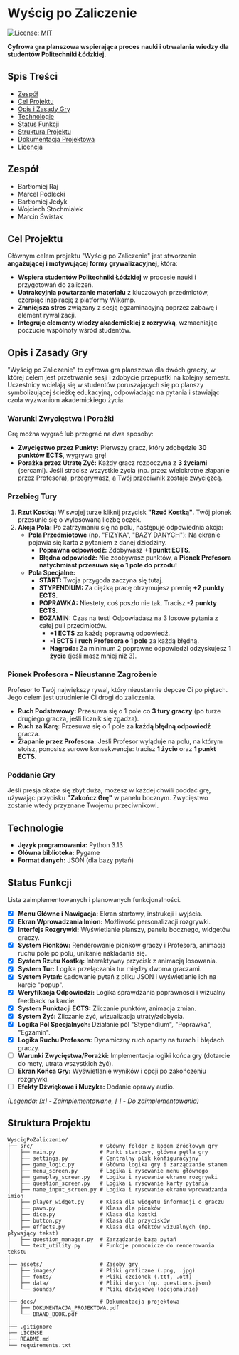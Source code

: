 # Wyścig po Zaliczenie

[![License: MIT](https://img.shields.io/badge/License-MIT-yellow.svg)](https://opensource.org/licenses/MIT)

**Cyfrowa gra planszowa wspierająca proces nauki i utrwalania wiedzy dla studentów Politechniki Łódzkiej.**

 <!-- Przykładowy screenshot, możesz podmienić na własny -->

## Spis Treści

*   [Zespół](#zespół)
*   [Cel Projektu](#cel-projektu)
*   [Opis i Zasady Gry](#opis-i-zasady-gry)
*   [Technologie](#technologie)
*   [Status Funkcji](#status-funkcji)
*   [Struktura Projektu](#struktura-projektu)
*   [Dokumentacja Projektowa](#dokumentacja-projektowa)
*   [Licencja](#licencja)

## Zespół

*   Bartłomiej Raj
*   Marcel Podlecki
*   Bartłomiej Jedyk
*   Wojciech Stochmiałek
*   Marcin Świstak

## Cel Projektu

Głównym celem projektu "Wyścig po Zaliczenie" jest stworzenie **angażującej i motywującej formy grywalizacyjnej**, która:

*   **Wspiera studentów Politechniki Łódzkiej** w procesie nauki i przygotowań do zaliczeń.
*   **Uatrakcyjnia powtarzanie materiału** z kluczowych przedmiotów, czerpiąc inspirację z platformy Wikamp.
*   **Zmniejsza stres** związany z sesją egzaminacyjną poprzez zabawę i element rywalizacji.
*   **Integruje elementy wiedzy akademickiej z rozrywką**, wzmacniając poczucie wspólnoty wśród studentów.

## Opis i Zasady Gry

"Wyścig po Zaliczenie" to cyfrowa gra planszowa dla dwóch graczy, w której celem jest przetrwanie sesji i zdobycie przepustki na kolejny semestr. Uczestnicy wcielają się w studentów poruszających się po planszy symbolizującej ścieżkę edukacyjną, odpowiadając na pytania i stawiając czoła wyzwaniom akademickiego życia.

### Warunki Zwycięstwa i Porażki

Grę można wygrać lub przegrać na dwa sposoby:

*   **Zwycięstwo przez Punkty:** Pierwszy gracz, który zdobędzie **30 punktów ECTS**, wygrywa grę!
*   **Porażka przez Utratę Żyć:** Każdy gracz rozpoczyna z **3 życiami** (sercami). Jeśli stracisz wszystkie życia (np. przez wielokrotne złapanie przez Profesora), przegrywasz, a Twój przeciwnik zostaje zwycięzcą.

### Przebieg Tury

1.  **Rzut Kostką:** W swojej turze kliknij przycisk **"Rzuć Kostką"**. Twój pionek przesunie się o wylosowaną liczbę oczek.
2.  **Akcja Pola:** Po zatrzymaniu się na polu, następuje odpowiednia akcja:
    *   **Pola Przedmiotowe** (np. "FIZYKA", "BAZY DANYCH"): Na ekranie pojawia się karta z pytaniem z danej dziedziny.
        *   **Poprawna odpowiedź:** Zdobywasz **+1 punkt ECTS**.
        *   **Błędna odpowiedź:** Nie zdobywasz punktów, a **Pionek Profesora natychmiast przesuwa się o 1 pole do przodu!**
    *   **Pola Specjalne:**
        *   **START:** Twoja przygoda zaczyna się tutaj.
        *   **STYPENDIUM:** Za ciężką pracę otrzymujesz premię **+2 punkty ECTS**.
        *   **POPRAWKA:** Niestety, coś poszło nie tak. Tracisz **-2 punkty ECTS**.
        *   **EGZAMIN:** Czas na test! Odpowiadasz na 3 losowe pytania z całej puli przedmiotów.
            *   **+1 ECTS** za każdą poprawną odpowiedź.
            *   **-1 ECTS** i **ruch Profesora o 1 pole** za każdą błędną.
            *   **Nagroda:** Za minimum 2 poprawne odpowiedzi odzyskujesz **1 życie** (jeśli masz mniej niż 3).

### Pionek Profesora - Nieustanne Zagrożenie

Profesor to Twój największy rywal, który nieustannie depcze Ci po piętach. Jego celem jest utrudnienie Ci drogi do zaliczenia.

*   **Ruch Podstawowy:** Przesuwa się o 1 pole co **3 tury graczy** (po turze drugiego gracza, jeśli licznik się zgadza).
*   **Ruch za Karę:** Przesuwa się o 1 pole za **każdą błędną odpowiedź** gracza.
*   **Złapanie przez Profesora:** Jeśli Profesor wyląduje na polu, na którym stoisz, ponosisz surowe konsekwencje: tracisz **1 życie** oraz **1 punkt ECTS**.

### Poddanie Gry

Jeśli presja okaże się zbyt duża, możesz w każdej chwili poddać grę, używając przycisku **"Zakończ Grę"** w panelu bocznym. Zwycięstwo zostanie wtedy przyznane Twojemu przeciwnikowi.

## Technologie

*   **Język programowania:** Python 3.13
*   **Główna biblioteka:** Pygame
*   **Format danych:** JSON (dla bazy pytań)

## Status Funkcji

Lista zaimplementowanych i planowanych funkcjonalności.

*   [x] **Menu Główne i Nawigacja:** Ekran startowy, instrukcji i wyjścia.
*   [x] **Ekran Wprowadzania Imion:** Możliwość personalizacji rozgrywki.
*   [x] **Interfejs Rozgrywki:** Wyświetlanie planszy, panelu bocznego, widgetów graczy.
*   [x] **System Pionków:** Renderowanie pionków graczy i Profesora, animacja ruchu pole po polu, unikanie nakładania się.
*   [x] **System Rzutu Kostką:** Interaktywny przycisk z animacją losowania.
*   [x] **System Tur:** Logika przełączania tur między dwoma graczami.
*   [x] **System Pytań:** Ładowanie pytań z pliku JSON i wyświetlanie ich na karcie "popup".
*   [x] **Weryfikacja Odpowiedzi:** Logika sprawdzania poprawności i wizualny feedback na karcie.
*   [x] **System Punktacji ECTS:** Zliczanie punktów, animacja zmian.
*   [x] **System Żyć:** Zliczanie żyć, wizualizacja utraty/zdobycia.
*   [x] **Logika Pól Specjalnych:** Działanie pól "Stypendium", "Poprawka", "Egzamin".
*   [x] **Logika Ruchu Profesora:** Dynamiczny ruch oparty na turach i błędach graczy.
*   [ ] **Warunki Zwycięstwa/Porażki:** Implementacja logiki końca gry (dotarcie do mety, utrata wszystkich żyć).
*   [ ] **Ekran Końca Gry:** Wyświetlanie wyników i opcji po zakończeniu rozgrywki.
*   [ ] **Efekty Dźwiękowe i Muzyka:** Dodanie oprawy audio.

*(Legenda: [x] - Zaimplementowane, [ ] - Do zaimplementowania)*

## Struktura Projektu
```plaintext
WyscigPoZaliczenie/
├── src/                     # Główny folder z kodem źródłowym gry
│   ├── main.py              # Punkt startowy, główna pętla gry
│   ├── settings.py          # Centralny plik konfiguracyjny
│   ├── game_logic.py        # Główna logika gry i zarządzanie stanem
│   ├── menu_screen.py       # Logika i rysowanie menu głównego
│   ├── gameplay_screen.py   # Logika i rysowanie ekranu rozgrywki
│   ├── question_screen.py   # Logika i rysowanie karty pytania
│   ├── name_input_screen.py # Logika i rysowanie ekranu wprowadzania imion
│   ├── player_widget.py     # Klasa dla widgetu informacji o graczu
│   ├── pawn.py              # Klasa dla pionków
│   ├── dice.py              # Klasa dla kostki
│   ├── button.py            # Klasa dla przycisków
│   ├── effects.py           # Klasa dla efektów wizualnych (np. pływający tekst)
│   ├── question_manager.py  # Zarządzanie bazą pytań
│   └── text_utility.py      # Funkcje pomocnicze do renderowania tekstu
│
├── assets/                  # Zasoby gry
│   ├── images/              # Pliki graficzne (.png, .jpg)
│   ├── fonts/               # Pliki czcionek (.ttf, .otf)
│   ├── data/                # Pliki danych (np. questions.json)
│   └── sounds/              # Pliki dźwiękowe (opcjonalnie)
│
├── docs/                    # Dokumentacja projektowa
│   ├── DOKUMENTACJA_PROJEKTOWA.pdf
│   └── BRAND_BOOK.pdf
│
├── .gitignore
├── LICENSE
├── README.md
└── requirements.txt
